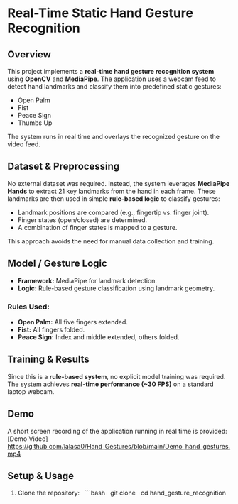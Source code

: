 # Real-Time Static Hand Gesture Recognition

## Overview
This project implements a **real-time hand gesture recognition system** using **OpenCV** and **MediaPipe**. The application uses a webcam feed to detect hand landmarks and classify them into predefined static gestures:
- Open Palm
- Fist
- Peace Sign
- Thumbs Up

The system runs in real time and overlays the recognized gesture on the video feed.

## Dataset & Preprocessing
No external dataset was required. Instead, the system leverages **MediaPipe Hands** to extract 21 key landmarks from the hand in each frame. These landmarks are then used in simple **rule-based logic** to classify gestures:
- Landmark positions are compared (e.g., fingertip vs. finger joint).
- Finger states (open/closed) are determined.
- A combination of finger states is mapped to a gesture.

This approach avoids the need for manual data collection and training.

## Model / Gesture Logic
- **Framework:** MediaPipe for landmark detection.
- **Logic:** Rule-based gesture classification using landmark geometry.

### Rules Used:
- **Open Palm:** All five fingers extended.
- **Fist:** All fingers folded.
- **Peace Sign:** Index and middle extended, others folded.

## Training & Results
Since this is a **rule-based system**, no explicit model training was required.
The system achieves **real-time performance (~30 FPS)** on a standard laptop webcam.


## Demo
A short screen recording of the application running in real time is provided:
[Demo Video] https://github.com/lalasa0/Hand_Gestures/blob/main/Demo_hand_gestures.mp4

## Setup & Usage
1. Clone the repository:
   ```bash
   git clone <your-repo>
   cd hand_gesture_recognition
